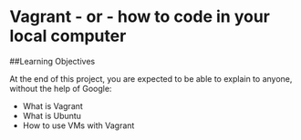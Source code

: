 # Vagrant - or - how to code in your local computer

##Learning Objectives

At the end of this project, you are expected to be able to explain to anyone, without the help of Google:

* What is Vagrant
* What is Ubuntu
* How to use VMs with Vagrant
